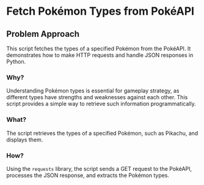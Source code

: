# Fetch Pokémon Types from PokéAPI

## Problem Approach

This script fetches the types of a specified Pokémon from the PokéAPI. It demonstrates how to make HTTP requests and handle JSON responses in Python.

### Why?

Understanding Pokémon types is essential for gameplay strategy, as different types have strengths and weaknesses against each other. This script provides a simple way to retrieve such information programmatically.

### What?

The script retrieves the types of a specified Pokémon, such as Pikachu, and displays them.

### How?

Using the `requests` library, the script sends a GET request to the PokéAPI, processes the JSON response, and extracts the Pokémon types.
